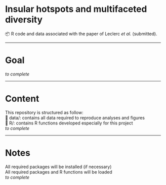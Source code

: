 # Insular hotspots and multifaceted diversity
📦 R code and data associated with the paper of Leclerc *et al.* (submitted).

---
# Goal
*to complete*

---
# Content
This repository is structured as follow:  
📁 data/: contains all data required to reproduce analyses and figures  
📁 R/: contains R functions developed especially for this project  
*to complete*

---
# Notes
All required packages will be installed (if necessary)  
All required packages and R functions will be loaded  
*to complete*

